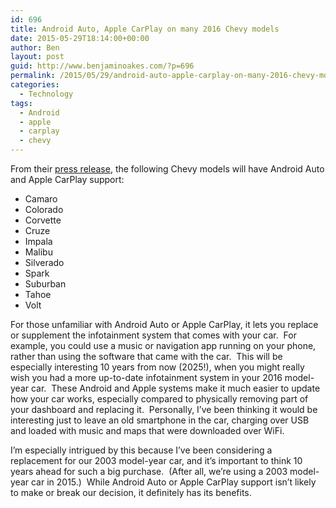 ```yaml
---
id: 696
title: Android Auto, Apple CarPlay on many 2016 Chevy models
date: 2015-05-29T18:14:00+00:00
author: Ben
layout: post
guid: http://www.benjaminoakes.com/?p=696
permalink: /2015/05/29/android-auto-apple-carplay-on-many-2016-chevy-models/
categories:
  - Technology
tags:
  - Android
  - apple
  - carplay
  - chevy
---
```

From their [press release](http://media.gm.com/media/us/en/gm/news.detail.html/content/Pages/news/us/en/2015/may/0527-carplay.html), the following Chevy models will have Android Auto and Apple CarPlay support:

  * Camaro
  * Colorado
  * Corvette
  * Cruze
  * Impala
  * Malibu
  * Silverado
  * Spark
  * Suburban
  * Tahoe
  * Volt

For those unfamiliar with Android Auto or Apple CarPlay, it lets you replace or supplement the infotainment system that comes with your car.  For example, you could use a music or navigation app running on your phone, rather than using the software that came with the car.  This will be especially interesting 10 years from now (2025!), when you might really wish you had a more up-to-date infotainment system in your 2016 model-year car.  These Android and Apple systems make it much easier to update how your car works, especially compared to physically removing part of your dashboard and replacing it.  Personally, I&#8217;ve been thinking it would be interesting just to leave an old smartphone in the car, charging over USB and loaded with music and maps that were downloaded over WiFi.

I&#8217;m especially intrigued by this because I&#8217;ve been considering a replacement for our 2003 model-year car, and it&#8217;s important to think 10 years ahead for such a big purchase.  (After all, we&#8217;re using a 2003 model-year car in 2015.)  While Android Auto or Apple CarPlay support isn&#8217;t likely to make or break our decision, it definitely has its benefits.
